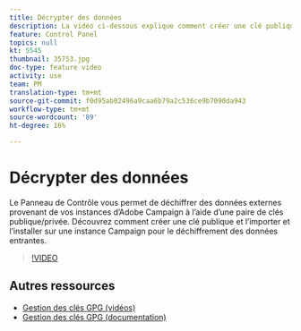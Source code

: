 ```yaml
---
title: Décrypter des données
description: La vidéo ci-dessous explique comment créer une clé publique et l’importer et l’installer sur une instance Campaign pour le déchiffrement des données.
feature: Control Panel
topics: null
kt: 5545
thumbnail: 35753.jpg
doc-type: feature video
activity: use
team: PM
translation-type: tm+mt
source-git-commit: f0d95ab02496a9caa6b79a2c536ce9b7090da943
workflow-type: tm+mt
source-wordcount: '89'
ht-degree: 16%

---
```



# Décrypter des données

Le Panneau de Contrôle vous permet de déchiffrer des données externes provenant de vos instances d’Adobe Campaign à l’aide d’une paire de clés publique/privée.
Découvrez comment créer une clé publique et l’importer et l’installer sur une instance Campaign pour le déchiffrement des données entrantes.

>[!VIDEO](https://video.tv.adobe.com/v/35753?quality=12)

## Autres ressources

* [Gestion des clés GPG (vidéos)](./gpg-key-management-overview.md)
* [Gestion des clés GPG (documentation)](https://docs.adobe.com/content/help/fr-FR/control-panel/using/instances-settings/gpg-keys-management.html)
